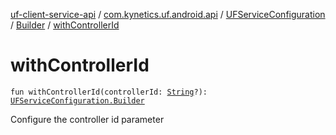 [uf-client-service-api](../../../index.md) / [com.kynetics.uf.android.api](../../index.md) / [UFServiceConfiguration](../index.md) / [Builder](index.md) / [withControllerId](./with-controller-id.md)

# withControllerId

`fun withControllerId(controllerId: `[`String`](https://kotlinlang.org/api/latest/jvm/stdlib/kotlin/-string/index.html)`?): `[`UFServiceConfiguration.Builder`](index.md)

Configure the controller id  parameter

